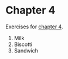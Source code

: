 # Chapter 4
Exercises for [chapter 4](https://info201.github.io/git-basics.html).
1. Milk
2. Biscotti
3. Sandwich
